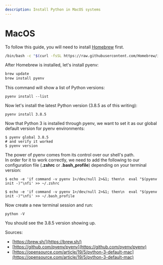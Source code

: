 ```yaml
---
description: Install Python in MacOS systems
---
```


# MacOS

To follow this guide, you will need to install [Homebrew](https://brew.sh/) first.

```bash
/bin/bash -c "$(curl -fsSL https://raw.githubusercontent.com/Homebrew/install/master/install.sh)"
```

After Homebrew is installed, let's install pyenv:

```bash
brew update
brew install pyenv
```

This command will show a list of Python versions:

```text
pyenv install --list
```

Now let's install the latest Python version \(3.8.5 as of this writing\):

```text
pyenv install 3.8.5
```

Now that Python 3 is installed through pyenv, we want to set it as our global default version for pyenv environments:

```text
$ pyenv global 3.8.5
# and verify it worked
$ pyenv version
```

The power of pyenv comes from its control over our shell's path.   
In order for it to work correctly, we need to add the following to our configuration file \(**.zshrc**  or  **.bash\_profile**\) depending on your terminal version:

```text
$ echo -e 'if command -v pyenv 1>/dev/null 2>&1; then\n  eval "$(pyenv init -)"\nfi' >> ~/.zshrc
```

```text
$ echo -e 'if command -v pyenv 1>/dev/null 2>&1; then\n  eval "$(pyenv init -)"\nfi' >> ~/.bash_profile
```

Now create a new terminal session and run:

```text
python -V
```

You should see the 3.8.5 version showing up. 



Sources:

* [https://brew.sh/](https://brew.sh/)
* [https://github.com/pyenv/pyenv](https://github.com/pyenv/pyenv)
* [https://opensource.com/article/19/5/python-3-default-mac](https://opensource.com/article/19/5/python-3-default-mac)

